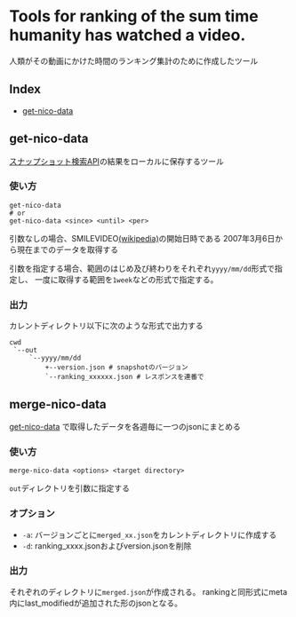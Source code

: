 Tools for ranking of the sum time humanity has watched a video.
====

人類がその動画にかけた時間のランキング集計のために作成したツール

## Index
- [get-nico-data](#get-nico-data)

## get-nico-data

[スナップショット検索API][snapshot-v2-api]の結果をローカルに保存するツール

### 使い方

```
get-nico-data
# or
get-nico-data <since> <until> <per>
```

引数なしの場合、SMILEVIDEO[(wikipedia)][SMILEVIDEO-wikipedia]の開始日時である
2007年3月6日から現在までのデータを取得する

引数を指定する場合、範囲のはじめ及び終わりをそれぞれ``yyyy/mm/dd``形式で指定し、
一度に取得する範囲を``1week``などの形式で指定する。

### 出力

カレントディレクトリ以下に次のような形式で出力する
```
cwd
 `--out
     `--yyyy/mm/dd
         +--version.json # snapshotのバージョン
         `--ranking_xxxxxx.json # レスポンスを連番で
```

## merge-nico-data

[get-nico-data] で取得したデータを各週毎に一つのjsonにまとめる

### 使い方

```
merge-nico-data <options> <target directory>
```

`out`ディレクトリを引数に指定する

### オプション

- `-a`: バージョンごとに`merged_xx.json`をカレントディレクトリに作成する
- `-d`: ranking_xxxx.jsonおよびversion.jsonを削除

### 出力

それぞれのディレクトリに`merged.json`が作成される。
rankingと同形式にmeta内にlast_modifiedが追加された形のjsonとなる。

[get-nico-data]: #get-nico-data
[snapshot-v2-api]: https://site.nicovideo.jp/search-api-docs/snapshot
[SMILEVIDEO-wikipedia]: https://ja.wikipedia.org/wiki/SMILEVIDEO
